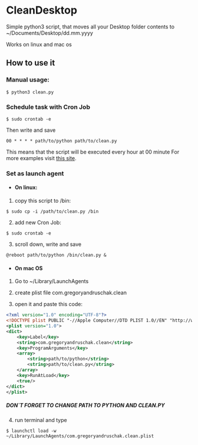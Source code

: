 # CleanDesktop

Simple python3 script, that moves all your Desktop folder contents to ~/Documents/Desktop/dd.mm.yyyy

Works on linux and mac os

## How to use it

### Manual usage:

```
$ python3 clean.py
```

### Schedule task with Cron Job

```
$ sudo crontab -e
```
Then write and save
```
00 * * * * path/to/python path/to/clean.py
```
This means that the script will be executed every hour at 00 minute
For more examples visit [this site](https://www.adminschoice.com/crontab-quick-reference).

### Set as launch agent

- #### On linux:

1) copy this script to /bin:

```
$ sudo cp -i /path/to/clean.py /bin
```

2) add new Cron Job:

```
$ sudo crontab -e
```

3) scroll down, write and save

```
@reboot path/to/python /bin/clean.py &
```

- #### On mac OS

1) Go to ~/Library/LaunchAgents

2) create plist file com.gregoryandruschak.clean

3) open it and paste this code:

```xml
<?xml version="1.0" encoding="UTF-8"?>
<!DOCTYPE plist PUBLIC "-//Apple Computer//DTD PLIST 1.0//EN" "http://www.apple.com/DTDs/PropertyList-1.0.dtd">
<plist version="1.0">
<dict>
	<key>Label</key>
	<string>com.gregoryandruschak.clean</string>
	<key>ProgramArguments</key>
	<array>
		<string>path/to/python</string> 
		<string>path/to/clean.py</string>
	</array>
	<key>RunAtLoad</key>
	<true/>
</dict>
</plist>
```

#####  DON`T FORGET TO CHANGE PATH TO PYTHON AND CLEAN.PY

4) run terminal and type

```
$ launchctl load -w ~/Library/LaunchAgents/com.gregoryandruschak.clean.plist
```